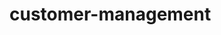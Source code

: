 # customer-management
<!-- 
Dado o teste: 
1. Criar uma área administrativa onde o(s) usuário(s) devem acessar através de login e senha.

2. Criar um gerenciador de clientes (Listar, Incluir, Editar e Excluir)

  2.1. O cadastro do Cliente deve conter: 
    a. Nome; 
    b. Data Nascimento; 
    c. CPF; 
    d. RG; 
    e. Telefone. 
    
  2.2. O Cliente pode ter 1 ou N endereços. -->
